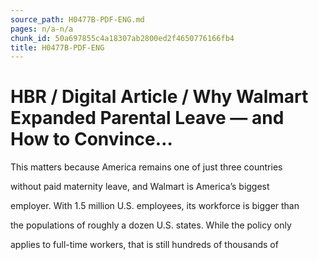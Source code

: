 ```yaml
---
source_path: H0477B-PDF-ENG.md
pages: n/a-n/a
chunk_id: 50a697855c4a18307ab2800ed2f4650776166fb4
title: H0477B-PDF-ENG
---
```

# HBR / Digital Article / Why Walmart Expanded Parental Leave — and How to Convince…

This matters because America remains one of just three countries

without paid maternity leave, and Walmart is America’s biggest

employer. With 1.5 million U.S. employees, its workforce is bigger than

the populations of roughly a dozen U.S. states. While the policy only

applies to full-time workers, that is still hundreds of thousands of
